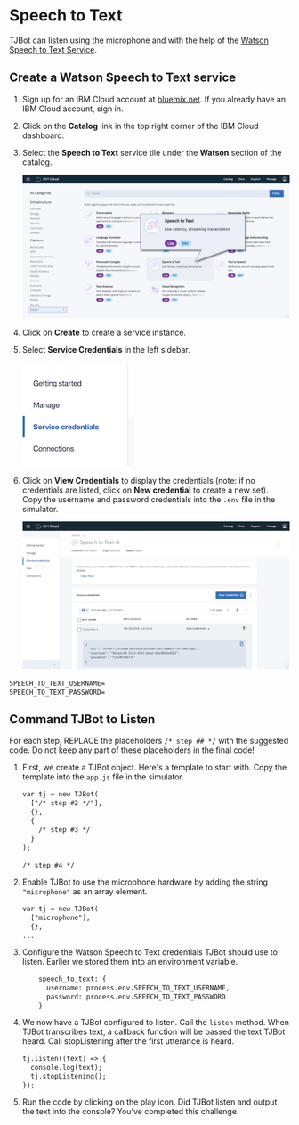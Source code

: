 # Speech to Text

TJBot can listen using the microphone and with the help of the [Watson Speech to Text Service](https://ibm.biz/catalog-speech-to-text).

## Create a Watson Speech to Text service

1. Sign up for an IBM Cloud account at [bluemix.net](https://bluemix.net). If you already have an IBM Cloud account, sign in.

2. Click on the __Catalog__ link in the top right corner of the IBM Cloud dashboard.

3. Select the __Speech to Text__ service tile under the __Watson__ section of the catalog.

	![](assets/catalog-stt.png)
	
4. Click on __Create__ to create a service instance.	
5. Select __Service Credentials__ in the left sidebar.

	![](assets/sidebar-tts.png)
	
6. Click on __View Credentials__ to display the credentials (note: if no credentials are listed, click on __New credential__ to create a new set). Copy the username and password credentials into the `.env` file in the simulator.

	![](assets/servicecredentials-stt.png)
	
```
SPEECH_TO_TEXT_USERNAME=
SPEECH_TO_TEXT_PASSWORD=
```

## Command TJBot to Listen

For each step, REPLACE the placeholders `/* step ## */` with the suggested code. Do not keep any part of these placeholders in the final code! 

1. First, we create a TJBot object. Here's a template to start with. Copy the template into the `app.js` file in the simulator. 

	```
	var tj = new TJBot(
	  ["/* step #2 */"], 
	  {}, 
	  {
	    /* step #3 */
	  }
	);
	
	/* step #4 */
	```

2. Enable TJBot to use the microphone hardware by adding the string `"microphone"` as an array element.
	
	```
	var tj = new TJBot(
	  ["microphone"], 
	  {},
	...
	```
		
3. Configure the Watson Speech to Text credentials TJBot should use to listen. Earlier we stored them into an environment variable. 

	```
	    speech_to_text: {
	      username: process.env.SPEECH_TO_TEXT_USERNAME,
	      password: process.env.SPEECH_TO_TEXT_PASSWORD
	    }
	```
	
4. We now have a TJBot configured to listen. Call the `listen` method. When TJBot transcribes text, a callback function will be passed the text TJBot heard. Call stopListening after the first utterance is heard.

	```
	tj.listen((text) => {
	  console.log(text);
	  tj.stopListening();
	});
	```
	
5. Run the code by clicking on the play icon. Did TJBot listen and output the text into the console? You've completed this challenge.